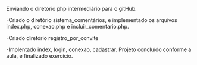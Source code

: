 Enviando o diretório php intermediário para o gitHub.

-Criado o diretório sistema_comentários, e implementado os arquivos index.php, conexao.php e incluir_comentario.php.

-Criado diretório registro_por_convite

-Implentado index, login, conexao, cadastrar. Projeto concluído conforme a aula, e finalizado exercício.